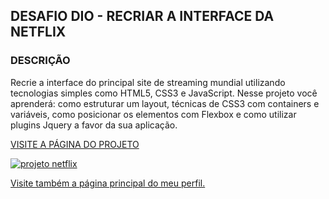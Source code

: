 ## DESAFIO DIO - RECRIAR A INTERFACE DA NETFLIX

### DESCRIÇÃO

Recrie a interface do principal site de streaming mundial utilizando tecnologias simples como HTML5, CSS3 e JavaScript. Nesse projeto você aprenderá: como estruturar um layout, técnicas de CSS3 com containers e variáveis, como posicionar os elementos com Flexbox e como utilizar plugins Jquery a favor da sua aplicação.


[VISITE A PÁGINA DO PROJETO](https://mhenrique94.github.io/dio-netflix/)

<a href="https://mhenrique94.github.io/dio-netflix/">
    <img src="https://mhenrique94.github.io/dio-netflix/raw/main/img/print.JPG" alt="projeto netflix"/></a>


[Visite também a página principal do meu perfil.](https://mhenrique94.github.io/)
